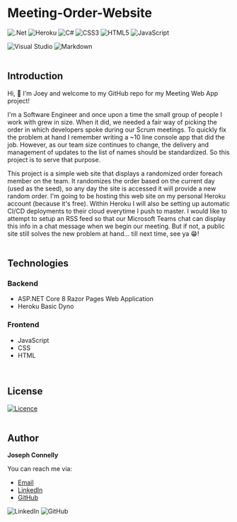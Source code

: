 # Meeting-Order-Website

![.Net](https://img.shields.io/badge/.NET-5C2D91?style=for-the-badge&logo=.net&logoColor=white)
![Heroku](https://img.shields.io/badge/heroku-%23430098.svg?style=for-the-badge&logo=heroku&logoColor=white)
![C#](https://img.shields.io/badge/c%23-%23239120.svg?style=for-the-badge&logo=csharp&logoColor=white)
![CSS3](https://img.shields.io/badge/css3-%231572B6.svg?style=for-the-badge&logo=css3&logoColor=white)
![HTML5](https://img.shields.io/badge/html5-%23E34F26.svg?style=for-the-badge&logo=html5&logoColor=white)
![JavaScript](https://img.shields.io/badge/javascript-%23323330.svg?style=for-the-badge&logo=javascript&logoColor=%23F7DF1E)

![Visual Studio](https://img.shields.io/badge/Visual%20Studio-5C2D91.svg?style=for-the-badge&logo=visual-studio&logoColor=white)
![Markdown](https://img.shields.io/badge/markdown-%23000000.svg?style=for-the-badge&logo=markdown&logoColor=white)
<br>
<br>

## Introduction

Hi, :wave: I'm Joey and welcome to my GitHub repo for my Meeting Web App project!


I'm a Software Engineer and once upon a time the small group of people I work with grew in size. 
When it did, we needed a fair way of picking the order in which developers spoke during our Scrum meetings. 
To quickly fix the problem at hand I remember writing a ~10 line console app that did the job. 
However, as our team size continues to change, the delivery and management of updates to the list of names should be standardized. 
So this project is to serve that purpose.


This project is a simple web site that displays a randomized order foreach member on the team. 
It randomizes the order based on the current day (used as the seed), so any day the site is accessed it will provide a new random order.
I'm going to be hosting this web site on my personal Heroku account (because it's free). 
Within Heroku I will also be setting up automatic CI/CD deployments to their cloud everytime I push to master. 
I would like to attempt to setup an RSS feed so that our Microsoft Teams chat can display this info in a chat message when we begin our meeting. 
But if not, a public site still solves the new problem at hand...
till next time, see ya :grin:!
<br>
<br>

## Technologies

### Backend
- ASP.NET Core 8 Razor Pages Web Application
- Heroku Basic Dyno

### Frontend
- JavaScript
- CSS
- HTML
<br>

## License

[![Licence](https://img.shields.io/github/license/Ileriayo/markdown-badges?style=for-the-badge)](./LICENSE)
<br>
<br>

## Author

**Joseph Connelly** 

You can reach me via:
- [Email](mailto:joseph_a_connelly@yahoo.com)
- [LinkedIn](https://www.linkedin.com/in/joseph-connelly-6775012b5)
- [GitHub](https://github.com/jconnelly-dev)

![LinkedIn](https://img.shields.io/badge/linkedin-%230077B5.svg?style=for-the-badge&logo=linkedin&logoColor=white) ![GitHub](https://img.shields.io/badge/github-%23121011.svg?style=for-the-badge&logo=github&logoColor=white)
